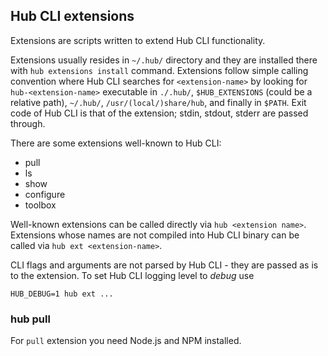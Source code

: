 ## Hub CLI extensions

Extensions are scripts written to extend Hub CLI functionality.

Extensions usually resides in `~/.hub/` directory and they are installed there with `hub extensions install` command. Extensions follow simple calling convention where Hub CLI searches for `<extension-name>` by looking for `hub-<extension-name>` executable in `./.hub/`, `$HUB_EXTENSIONS` (could be a relative path), `~/.hub/`, `/usr/(local/)share/hub`, and finally in `$PATH`. Exit code of Hub CLI is that of the extension; stdin, stdout, stderr are passed through.

There are some extensions well-known to Hub CLI:

- pull
- ls
- show
- configure
- toolbox

Well-known extensions can be called directly via `hub <extension name>`. Extensions whose names are not compiled into Hub CLI binary can be called via `hub ext <extension-name>`.

CLI flags and arguments are not parsed by Hub CLI - they are passed as is to the extension. To set Hub CLI logging level to _debug_ use

    HUB_DEBUG=1 hub ext ...

### hub pull

For `pull` extension you need Node.js and NPM installed.
